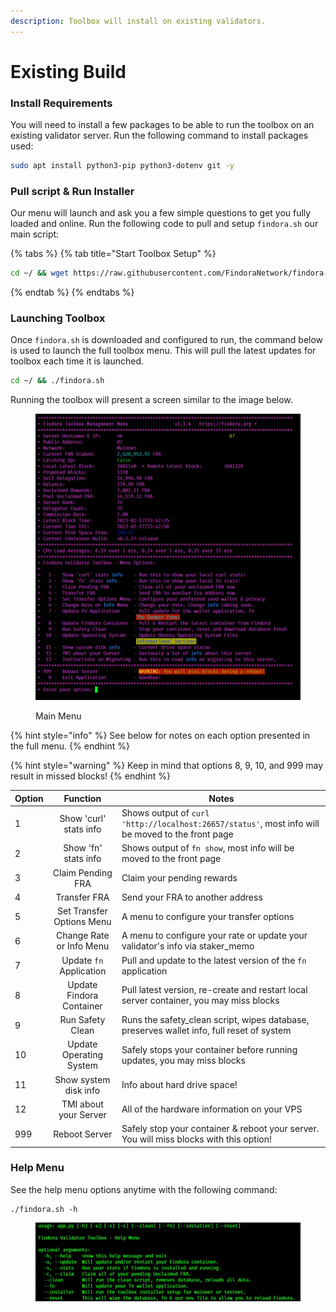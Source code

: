 ```yaml
---
description: Toolbox will install on existing validators.
---
```


# Existing Build

### Install Requirements

You will need to install a few packages to be able to run the toolbox on an existing validator server. Run the following command to install packages used:

```bash
sudo apt install python3-pip python3-dotenv git -y
```

### Pull script & Run Installer

Our menu will launch and ask you a few simple questions to get you fully loaded and online. Run the following code to pull and setup `findora.sh` our main script:

{% tabs %}
{% tab title="Start Toolbox Setup" %}
```bash
cd ~/ && wget https://raw.githubusercontent.com/FindoraNetwork/findora-toolbox/main/src/bin/findora.sh && chmod +x findora.sh
```
{% endtab %}
{% endtabs %}

### Launching Toolbox

Once `findora.sh` is downloaded and configured to run, the command below is used to launch the full toolbox menu. This will pull the latest updates for toolbox each time it is launched.

```bash
cd ~/ && ./findora.sh
```

Running the toolbox will present a screen similar to the image below.

<figure><img src="../../../.gitbook/assets/image.png" alt=""><figcaption><p>Main Menu</p></figcaption></figure>

{% hint style="info" %}
See below for notes on each option presented in the full menu.&#x20;
{% endhint %}

{% hint style="warning" %}
Keep in mind that options 8, 9, 10, and 999 may result in missed blocks!
{% endhint %}

| Option |          Function         | Notes                                                                                             |
| ------ | :-----------------------: | ------------------------------------------------------------------------------------------------- |
| 1      |   Show 'curl' stats info  | Shows output of `curl 'http://localhost:26657/status'`, most info will be moved to the front page |
| 2      |    Show 'fn' stats info   | Shows output of `fn show`, most info will be moved to the front page                              |
| 3      |     Claim Pending FRA     | Claim your pending rewards                                                                        |
| 4      |        Transfer FRA       | Send your FRA to another address                                                                  |
| 5      | Set Transfer Options Menu | A menu to configure your transfer options                                                         |
| 6      |  Change Rate or Info Menu | A menu to configure your rate or update your validator's info via staker\_memo                    |
| 7      |  Update `fn` Application  | Pull and update to the latest version of the `fn` application                                     |
| 8      |  Update Findora Container | Pull latest version, re-create and restart local server container, you may miss blocks            |
| 9      |      Run Safety Clean     | Runs the safety\_clean script, wipes database, preserves wallet info, full reset of system        |
| 10     |  Update Operating System  | Safely stops your container before running updates, you may miss blocks                           |
| 11     |   Show system disk info   | Info about hard drive space!                                                                      |
| 12     |   TMI about your Server   | All of the hardware information on your VPS                                                       |
| 999    |       Reboot Server       | Safely stop your container & reboot your server. You will miss blocks with this option!           |

### Help Menu

See the help menu options anytime with the following command:

```
./findora.sh -h
```

<figure><img src="../../../.gitbook/assets/image (1).png" alt=""><figcaption></figcaption></figure>
